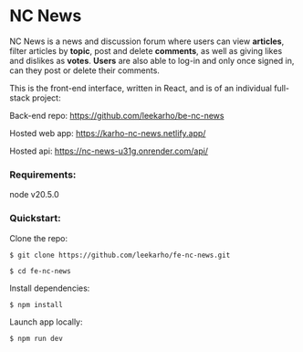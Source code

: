 # NC News

NC News is a news and discussion forum where users can view **articles**, filter articles by **topic**, post and delete **comments**, as well as giving likes and dislikes as **votes**. **Users** are also able to log-in and only once signed in, can they post or delete their comments.

This is the front-end interface, written in React, and is of an individual full-stack project:

Back-end repo: https://github.com/leekarho/be-nc-news

Hosted web app: https://karho-nc-news.netlify.app/

Hosted api: https://nc-news-u31g.onrender.com/api/

### Requirements:

node v20.5.0

### Quickstart:

Clone the repo:

```
$ git clone https://github.com/leekarho/fe-nc-news.git
```

```
$ cd fe-nc-news
```

Install dependencies:

```
$ npm install
```

Launch app locally:

```
$ npm run dev
```
